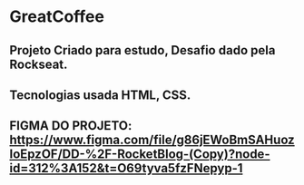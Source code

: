# GreatCoffee

## Projeto Criado para estudo, Desafio dado pela Rockseat.

## Tecnologias usada HTML, CSS.

## FIGMA DO PROJETO: https://www.figma.com/file/g86jEWoBmSAHuozIoEpzOF/DD-%2F-RocketBlog-(Copy)?node-id=312%3A152&t=O69tyva5fzFNepyp-1
